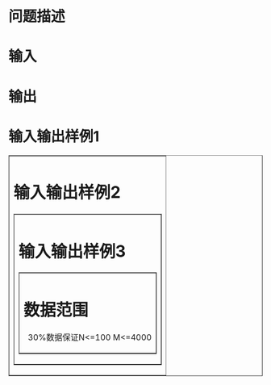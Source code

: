 

# 问题描述



# 输入



# 输出



# 输入输出样例1


<table border="1">
	<tbody>
		<tr>
			<td>
				
# 输入输出样例2


<table border="1">
	<tbody>
		<tr>
			<td>
				
# 输入输出样例3


<table border="1">
	<tbody>
		<tr>
			<td>
				
# 数据范围


<p>
	  30%数据保证N&lt;=100 M&lt;=4000
</p>
